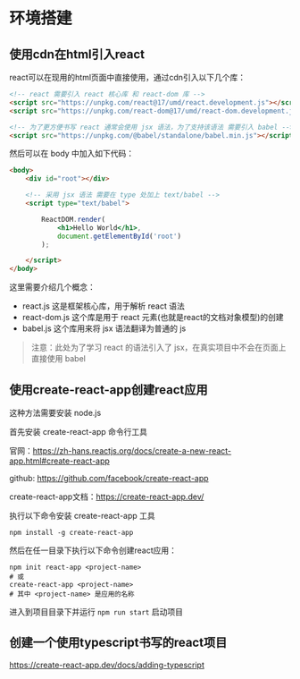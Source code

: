 # 环境搭建

## 使用cdn在html引入react

react可以在现用的html页面中直接使用，通过cdn引入以下几个库：

```html
<!-- react 需要引入 react 核心库 和 react-dom 库 -->
<script src="https://unpkg.com/react@17/umd/react.development.js"></script>
<script src="https://unpkg.com/react-dom@17/umd/react-dom.development.js"></script>

<!-- 为了更方便书写 react 通常会使用 jsx 语法，为了支持该语法 需要引入 babel -->
<script src="https://unpkg.com/@babel/standalone/babel.min.js"></script>
```

然后可以在 body 中加入如下代码：

```html
<body>
    <div id="root"></div>

    <!-- 采用 jsx 语法 需要在 type 处加上 text/babel -->
    <script type="text/babel">

        ReactDOM.render(
            <h1>Hello World</h1>,
            document.getElementById('root')
        );

    </script>
</body>
```

这里需要介绍几个概念：

- react.js 这是框架核心库，用于解析 react 语法
- react-dom.js 这个库是用于 react 元素(也就是react的文档对象模型)的创建
- babel.js 这个库用来将 jsx 语法翻译为普通的 js

> 注意：此处为了学习 react 的语法引入了 jsx，在真实项目中不会在页面上直接使用 babel

## 使用create-react-app创建react应用

这种方法需要安装 node.js

首先安装 create-react-app 命令行工具

官网：<https://zh-hans.reactjs.org/docs/create-a-new-react-app.html#create-react-app>

github: <https://github.com/facebook/create-react-app>

create-react-app文档：<https://create-react-app.dev/>

执行以下命令安装 create-react-app 工具

```shell
npm install -g create-react-app
```

然后在任一目录下执行以下命令创建react应用：

```shell
npm init react-app <project-name>
# 或
create-react-app <project-name>
# 其中 <project-name> 是应用的名称
```

进入到项目目录下并运行 `npm run start` 启动项目

## 创建一个使用typescript书写的react项目

<https://create-react-app.dev/docs/adding-typescript>
